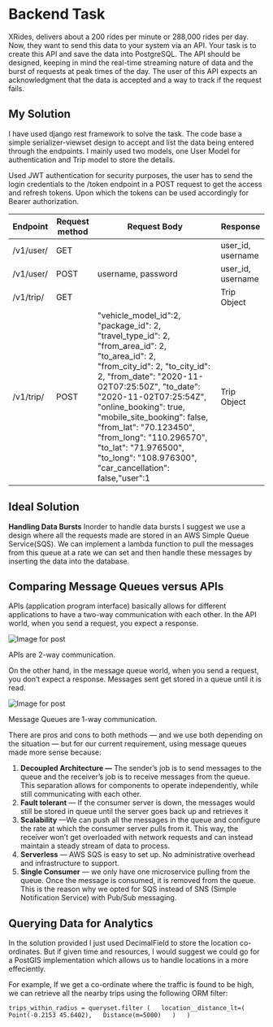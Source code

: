 # **Backend Task**

XRides, delivers about a 200 rides per minute or 288,000 rides per day. Now, they want to send this data to your system via an API. Your task is to create this API and save the data into PostgreSQL.
The API should be designed, keeping in mind the real-time streaming nature of data and the burst of requests at peak times of the day. The user of this API expects an acknowledgment that the data is accepted and a way to track if the request fails.

## **My Solution**
I have used django rest framework to solve the task. The code base a simple serializer-viewset design to accept and list the data being entered through the endpoints. I mainly used two models, one User Model for authentication and Trip model to store the details.

Used JWT authentication for security purposes, the user has to send the login credentials to the /token endpoint in a POST request to get the access and refresh tokens. Upon which the tokens can be used accordingly for Bearer authorization.

| Endpoint | Request method | Request Body | Response |
|--|--|--|--|
|/v1/user/  | GET |  | user_id, username	|
|/v1/user/  | POST| username, password | user_id, username|
|/v1/trip/	| GET | | Trip Object|
|/v1/trip/  | POST |"vehicle_model_id":2, "package_id": 2, "travel_type_id":  2, "from_area_id":  2, "to_area_id":  2, "from_city_id":  2, "to_city_id":  2, "from_date":  "2020-11-02T07:25:50Z", "to_date":  "2020-11-02T07:25:54Z", "online_booking":  true, "mobile_site_booking":  false, "from_lat":  "70.123450", "from_long":  "110.296570", "to_lat":  "71.976500", "to_long":  "108.976300", "car_cancellation":  false,"user":1| Trip Object

## **Ideal Solution**

 

**Handling Data Bursts**
Inorder to handle data bursts I suggest we use a design where all the requests made are stored in an AWS Simple Queue Service(SQS). We can implement a lambda function to pull the messages from this queue at a rate we can set and then handle these messages by inserting the data into the database.

## Comparing Message Queues versus APIs

APIs (application program interface) basically allows for different applications to have a two-way communication with each other. In the API world, when you send a request, you expect a response.


![Image for post](https://miro.medium.com/max/331/1*2YGyF7jXI_RfvqQLd5D1sQ.png)

APIs are 2-way communication.

On the other hand, in the message queue world, when you send a request, you don’t expect a response. Messages sent get stored in a queue until it is read.


![Image for post](https://miro.medium.com/max/401/1*oreexHeQT3t-SI0SwQ_pOg.png)

Message Queues are 1-way communication.

There are pros and cons to both methods — and we use both depending on the situation — but for our current requirement, using message queues made more sense because:

1.  **Decoupled Architecture —** The sender’s job is to send messages to the queue and the receiver’s job is to receive messages from the queue. This separation allows for components to operate independently, while still communicating with each other.
2.  **Fault tolerant**  — If the consumer server is down, the messages would still be stored in queue until the server goes back up and retrieves it
3.  **Scalability** —We can push all the messages in the queue and configure the rate at which the consumer server pulls from it. This way, the receiver won’t get overloaded with network requests and can instead maintain a steady stream of data to process.
4.  **Serverless** — AWS SQS is easy to set up. No administrative overhead and infrastructure to support.
5.  **Single Consumer**  — we only have one microservice pulling from the queue. Once the message is consumed, it is removed from the queue. This is the reason why we opted for SQS instead of SNS (Simple Notification Service) with Pub/Sub messaging.

## **Querying Data for Analytics**
In the solution provided I just used DecimalField to store the location co-ordinates. But if given time and resources, I would suggest we could go for a PostGIS implementation which allows us to handle locations in a more effeciently.

For example, If we get a co-ordinate where the traffic is found to be high, we can retrieve all the nearby trips using the following ORM filter:

`trips_within_radius = queryset.filter
						(  
							location__distance_lt=(  
							Point(-0.2153 45.6402),  
							Distance(m=5000)  
							)  
						)`

